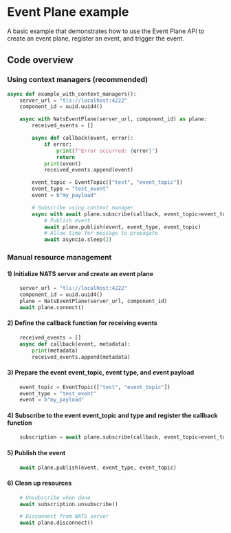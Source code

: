 <!--
SPDX-FileCopyrightText: Copyright (c) 2024-2025 NVIDIA CORPORATION & AFFILIATES. All rights reserved.
SPDX-License-Identifier: Apache-2.0

Licensed under the Apache License, Version 2.0 (the "License");
you may not use this file except in compliance with the License.
You may obtain a copy of the License at

http://www.apache.org/licenses/LICENSE-2.0

Unless required by applicable law or agreed to in writing, software
distributed under the License is distributed on an "AS IS" BASIS,
WITHOUT WARRANTIES OR CONDITIONS OF ANY KIND, either express or implied.
See the License for the specific language governing permissions and
limitations under the License.
-->

# Event Plane example

A basic example that demonstrates how to use the Event Plane API to create an event plane, register an event, and trigger the event.

## Code overview

### Using context managers (recommended)

```python
async def example_with_context_managers():
    server_url = "tls://localhost:4222"
    component_id = uuid.uuid4()

    async with NatsEventPlane(server_url, component_id) as plane:
        received_events = []

        async def callback(event, error):
            if error:
                print(f"Error occurred: {error}")
                return
            print(event)
            received_events.append(event)

        event_topic = EventTopic(["test", "event_topic"])
        event_type = "test_event"
        event = b"my_payload"

        # Subscribe using context manager
        async with await plane.subscribe(callback, event_topic=event_topic, event_type=event_type):
            # Publish event
            await plane.publish(event, event_type, event_topic)
            # Allow time for message to propagate
            await asyncio.sleep(2)
```

### Manual resource management

#### 1) Initialize NATS server and create an event plane
```python
    server_url = "tls://localhost:4222"
    component_id = uuid.uuid4()
    plane = NatsEventPlane(server_url, component_id)
    await plane.connect()
```

#### 2) Define the callback function for receiving events
```python
    received_events = []
    async def callback(event, metadata):
        print(metadata)
        received_events.append(metadata)
```

#### 3) Prepare the event event_topic, event type, and event payload
```python
    event_topic = EventTopic(["test", "event_topic"])
    event_type = "test_event"
    event = b"my_payload"
```

#### 4) Subscribe to the event event_topic and type and register the callback function
```python
    subscription = await plane.subscribe(callback, event_topic=event_topic, event_type=event_type)
```

#### 5) Publish the event
```python
    await plane.publish(event, event_type, event_topic)
```

#### 6) Clean up resources
```python
    # Unsubscribe when done
    await subscription.unsubscribe()

    # Disconnect from NATS server
    await plane.disconnect()
```
